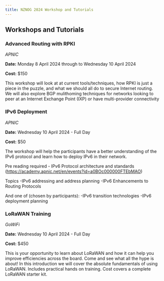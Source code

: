 ```yaml
---
title: NZNOG 2024 Workshop and Tutorials
---
```

## Workshops and Tutorials

### Advanced Routing with RPKI
*APNIC*

**Date:** Monday 8 April 2024 through to Wednesday 10 April 2024

**Cost:** $150 


This workshop will look at at current tools/techniques, how RPKI is just a piece in the puzzle, and what we should all do to secure Internet routing. We will also explore BGP mulithoming techniques for networks looking to peer at an Internet Exchange Point (IXP) or have multi-provider connectivity



### IPv6 Deployment
*APNIC*

**Date:** Wednesday 10 April 2024 - Full Day

**Cost:** $50 

The workshop will help the participants have a better understanding of the IPv6 protocol and learn how to deploy IPv6 in their network. 

Pre reading required - IPv6 Protocol architecture and standards (https://academy.apnic.net/en/events?id=a0BOc000000FTEbMAO)

Topics
-IPv6 addressing and address planning
-IPv6 Enhancements to Routing Protocols

And one of (chosen by participants):
-IPv6 transition technologies
-IPv6 deployment planning



### LoRaWAN Training
*GoWiFi*

**Date:** Wednesday 10 April 2024 - Full Day

**Cost:** $450 

This is your opportunity to learn about LoRaWAN and how it can help you improve efficiencies across the board. Come and see what all the hype is about! In this introduction we will cover the absolute fundamentals of using LoRaWAN.  Includes practical hands on training.  Cost covers a complete LoRaWAN starter kit.
